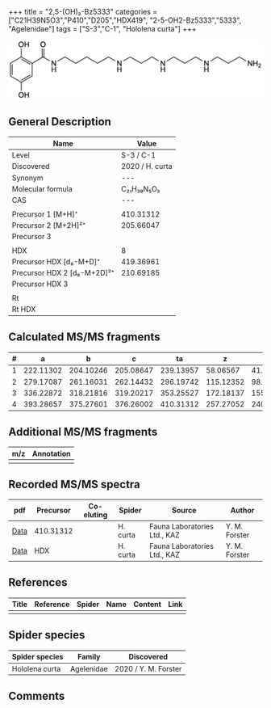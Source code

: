 +++
title = "2,5-(OH)₂-Bz5333"
categories = ["C21H39N5O3","P410","D205","HDX419",
"2-5-OH2-Bz5333","5333",
"Agelenidae"]
tags = ["S-3","C-1",
"Hololena curta"]
+++

![](/img/2-5-OH2-Bz5333.png)

## General Description

| Name                       | Value              |
|----------------------------|--------------------|
| Level                      | S-3 / C-1          |
| Discovered                 | 2020 / H. curta  |
| Synonym                    | ---                |
| Molecular formula          | C₂₁H₃₉N₅O₃                   |
| CAS                        | ---                |
|                            |                    |
| Precursor 1 [M+H]⁺         | 410.31312                   |
| Precursor 2 [M+2H]²⁺       | 205.66047                   |
| Precursor 3                |                    |
|                            |                    |
| HDX                        | 8                   |
| Precursor HDX   [d₈-M+D]⁺   | 419.36961                   |
| Precursor HDX 2 [d₈-M+2D]²⁺ | 210.69185                   |
| Precursor HDX 3            |                    |
|                            |                    |
| Rt                         |                    |
| Rt HDX                     |                    |

## Calculated MS/MS fragments

| # | a         | b         | c         | ta        | z         | y         | tz        |
|---|-----------|-----------|-----------|-----------|-----------|-----------|-----------|
| 1 | 222.11302 | 204.10246 | 205.08647 | 239.13957 | 58.06567 | 41.03912 | 75.09222 |
| 2 | 279.17087 | 261.16031 | 262.14432 | 296.19742 | 115.12352 | 98.09697 | 132.15007 |
| 3 | 336.22872 | 318.21816 | 319.20217 | 353.25527 | 172.18137 | 155.15482 | 189.20792 |
| 4 | 393.28657 | 375.27601 | 376.26002 | 410.31312 | 257.27052 | 240.24397 | 274.29707 |

## Additional MS/MS fragments

| m/z | Annotation |
|-----|------------|
|     |            |

## Recorded MS/MS spectra

| pdf                                             | Precursor | Co-eluting | Spider      | Source                       | Author        |
|-------------------------------------------------|-----------|------------|-------------|------------------------------|---------------|
| [Data](/pdf/H-curta/410_2-5-OH2-Bz5333_Hc.pdf) | 410.31312 |           | H. curta | Fauna Laboratories Ltd., KAZ | Y. M. Forster |
| [Data](/pdf/H-curta/410_2-5-OH2-Bz5333_Hc_HDX.pdf) | HDX |           | H. curta | Fauna Laboratories Ltd., KAZ | Y. M. Forster |


## References

| Title | Reference | Spider | Name | Content | Link |
|-------|-----------|--------|------|---------|------|
|       |           |        |      |         |      |

## Spider species

| Spider species     | Family     | Discovered           |
|--------------------|------------|----------------------|
| Hololena curta | Agelenidae | 2020 / Y. M. Forster |


## Comments